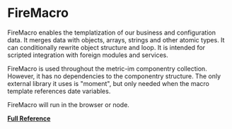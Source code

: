 # FireMacro

FireMacro enables the templatization of our business and configuration data. It merges
data with objects, arrays, strings and other atomic types. It can conditionally rewrite
object structure and loop. It is intended for scripted integration with foreign
modules and services.

FireMacro is used throughout the metric-im componentry collection. However, it has
no dependencies to the componentry structure. The only external library it uses is
"moment", but only needed when the macro template references date variables.

FireMacro will run in the browser or node.

**[Full Reference](./doclets/FireMacro.md)**
